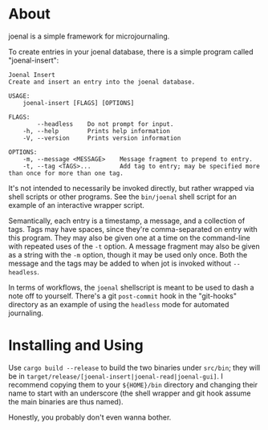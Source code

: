 # About

joenal is a simple framework for microjournaling.

To create entries in your joenal database, there is a simple program called "joenal-insert":

``` text
Joenal Insert
Create and insert an entry into the joenal database.

USAGE:
    joenal-insert [FLAGS] [OPTIONS]

FLAGS:
        --headless    Do not prompt for input.
    -h, --help        Prints help information
    -V, --version     Prints version information

OPTIONS:
    -m, --message <MESSAGE>    Message fragment to prepend to entry.
    -t, --tag <TAGS>...        Add tag to entry; may be specified more than once for more than one tag.
```

It's not intended to necessarily be invoked directly, but rather wrapped via shell scripts or other
programs. See the ```bin/joenal``` shell script for an example of an interactive wrapper script.

Semantically, each entry is a timestamp, a message, and a collection of tags. Tags may have spaces,
since they're comma-separated on entry with this program. They may also be given one at a time on
the command-line with repeated uses of the ```-t``` option. A message fragment may also be given as
a string with the ```-m``` option, though it may be used only once. Both the message and the tags
may be added to when jot is invoked without ```--headless```.

In terms of workflows, the ```joenal``` shellscript is meant to be used to dash a note off to
yourself. There's a git ```post-commit``` hook in the "git-hooks" directory as an example of using
the ```headless``` mode for automated journaling.

# Installing and Using

Use ```cargo build --release``` to build the two binaries under ```src/bin```; they will be in
```target/release/[joenal-insert|joenal-read|joenal-gui]```. I recommend copying them to your
```${HOME}/bin``` directory and changing their name to start with an underscore (the shell wrapper
and git hook assume the main binaries are thus named).

Honestly, you probably don't even wanna bother.

